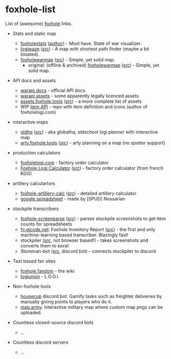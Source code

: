 # foxhole-list
List of (awesome) [foxhole](foxholegame.com) links. 

- Stats and static map
  - [foxholestats](https://foxholestats.com) ([author](https://github.com/hayden-t)) - Must have. State of war visualizer.
  - [logiwaze](https://logiwaze.com) ([src](https://github.com/NoUDerp/logiwaze)) - A map with shortest path finder (maybe a bit bloated).
  - [foxholewarmap](https://warmap.pogobanane.de/map/) ([src](https://github.com/pogobanane/foxhole-war-map)) - Simple, yet solid map.
    - original: (offline & archived) [foxholewarmap](https://foxholeglobal.com/map/) ([src](https://github.com/Sethfire/foxhole-war-map)) - Simple, yet solid map.

- API docs and assets
  - [warapi docs](https://github.com/clapfoot/warapi) - official API docs
  - [warapi assets](https://github.com/the-fellowship-of-the-warapi/Assets) - some apparently legally licenced assets
  - [assets.foxhole.tools](https://assets.foxhole.tools) ([src](https://github.com/foxholetools/assets)) - a more complete list of assets
  - WIP [item API](https://github.com/joshuaHallee/foxhole-item-api) - repo with item definition and icons (author of foxholelogi.com)

- interactive maps
  - [oldhq](https://oldhq.3sp-foxhole.de) ([src](https://github.com/illmaren/FHGHQ)) - aka globalhq, oldschool logi planner with interactive map
  - [arty.foxhole.tools](https://arty.foxhole.tools) ([src](https://github.com/foxholetools/arty)) - arty planning on a map (no spotter support)

- production calculators
  - [foxholelogi.com](https://foxholelogi.com) - factory order calculator
  - [Foxhole Logi Calculator](https://nicolasbarlogis.github.io/foxhole-logi-calculator/) ([src](https://github.com/NicolasBarlogis/foxhole-logi-calculator)) - factory order calculator (from french KGG)

- artillery calculartors
  - [foxhole-artillery-calc](https://earthgrazer.github.io/foxhole-artillery-calc/) ([src](https://github.com/earthgrazer/foxhole-artillery-calc)) - detailed artillery calculator
  - [google spreadsheet](https://docs.google.com/spreadsheets/d/1P1KsFkE-As31V9e60sQyTx5ZcJJrlP0kPgHVDKJ-4r8/edit?usp=sharing) - made by [SPUD] Nossarian

- stockpile transcribers
  - [foxhole-screenparse](https://pogobanane.de/foxhole-screenparse/) ([src](https://github.com/pogobanane/foxhole-screenparse)) - parses stockpile screenshots to get item counts for spreadsheets
  - [fir.gicode.net](https://fir.gicode.net/): Foxhole Inventory Report ([src](https://github.com/GICodeWarrior/fir)) - the first and only machine-learning based transcriber. Blazingly fast!
  - stockpiler ([src](https://github.com/tehruttiger/Stockpiler), not browser based!) - takes screenshots and converts them to excel
  - Storeman-bot ([src](https://github.com/Tkaixiang/Storeman-Bot), discord bot) - connects stockpiler to discord

- Text based fan sites
  - [foxhole fandom](https://foxhole.fandom.com) - the wiki
  - [logiunion](https://logiunion.com) - L.O.G.I

- Non-foxhole tools
  - [housecup](https://housecup.gg) discord bot: Gamify tasks such as freighter deliveries by manually giving points to players who do it. 
  - [map.army](https://www.map.army/): Interactive military map where custom map pngs can be uploaded.

- Countless closed-source discord bots
  - ...

- Countless discord servers
  - ...
